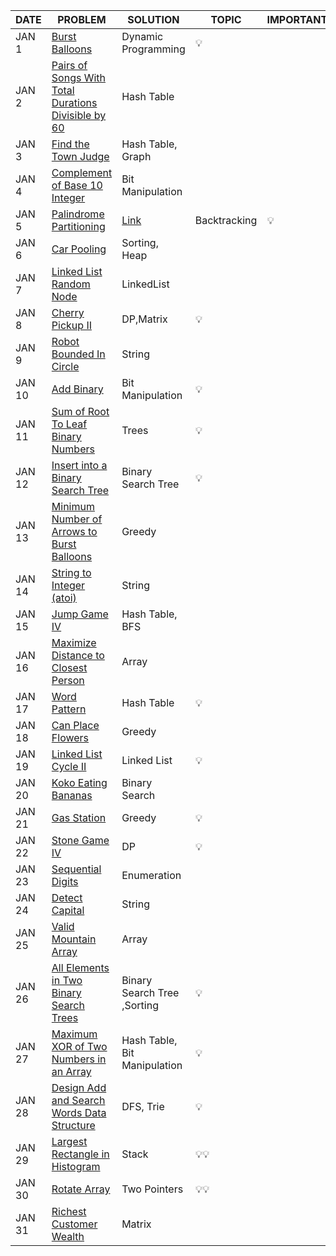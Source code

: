 |DATE|PROBLEM|SOLUTION|TOPIC|IMPORTANT|
|----|-------|--------|-----|---------|
|JAN 1|[Burst Balloons](https://leetcode.com/problems/burst-balloons/)|Dynamic Programming|💡
|JAN 2|[Pairs of Songs With Total Durations Divisible by 60](https://leetcode.com/problems/pairs-of-songs-with-total-durations-divisible-by-60/)|Hash Table|
|JAN 3|[Find the Town Judge](https://leetcode.com/problems/find-the-town-judge/)|Hash Table, Graph|
|JAN 4|[Complement of Base 10 Integer](https://leetcode.com/problems/complement-of-base-10-integer/)|Bit Manipulation
|JAN 5|[Palindrome Partitioning](https://leetcode.com/problems/palindrome-partitioning/)|[Link](https://github.com/utkarsh006/LeetCode-Grind/blob/main/JAN%20CHALLENGES/JAN%205_Palindrome%20Partitioning.md)|Backtracking|💡
|JAN 6|[Car Pooling](https://leetcode.com/problems/car-pooling/)|Sorting, Heap
|JAN 7|[Linked List Random Node](https://leetcode.com/problems/linked-list-random-node/)|LinkedList|
|JAN 8|[Cherry Pickup II](https://leetcode.com/problems/cherry-pickup-ii/)|DP,Matrix|💡
|JAN 9|[Robot Bounded In Circle](https://leetcode.com/problems/robot-bounded-in-circle/)|String
|JAN 10|[Add Binary](https://leetcode.com/problems/add-binary/)|Bit Manipulation|💡
|JAN 11|[Sum of Root To Leaf Binary Numbers](https://leetcode.com/problems/sum-of-root-to-leaf-binary-numbers/)|Trees|💡
|JAN 12|[Insert into a Binary Search Tree](https://leetcode.com/problems/insert-into-a-binary-search-tree/)|Binary Search Tree|💡
|JAN 13|[Minimum Number of Arrows to Burst Balloons](https://leetcode.com/problems/minimum-number-of-arrows-to-burst-balloons/)|Greedy|
|JAN 14|[String to Integer (atoi)](https://leetcode.com/problems/string-to-integer-atoi/)|String
|JAN 15|[Jump Game IV](https://leetcode.com/problems/jump-game-iv/)|Hash Table, BFS|
|JAN 16|[Maximize Distance to Closest Person](https://leetcode.com/problems/maximize-distance-to-closest-person/)|Array|
|JAN 17|[Word Pattern](https://leetcode.com/problems/word-pattern/)|Hash Table|💡
|JAN 18|[Can Place Flowers](https://leetcode.com/problems/can-place-flowers/)|Greedy
|JAN 19|[Linked List Cycle II](https://leetcode.com/problems/linked-list-cycle-ii/)|Linked List|💡
|JAN 20|[Koko Eating Bananas](https://leetcode.com/problems/koko-eating-bananas/)|Binary Search
|JAN 21|[Gas Station](https://leetcode.com/problems/gas-station/)|Greedy|💡
|JAN 22|[Stone Game IV](https://leetcode.com/problems/stone-game-iv/)|DP|💡
|JAN 23|[Sequential Digits](https://leetcode.com/problems/sequential-digits/)|Enumeration
|JAN 24|[Detect Capital](https://leetcode.com/problems/detect-capital/)|String
|JAN 25|[Valid Mountain Array](https://leetcode.com/problems/valid-mountain-array/)|Array
|JAN 26| [All Elements in Two Binary Search Trees](https://leetcode.com/problems/all-elements-in-two-binary-search-trees/) |Binary Search Tree ,Sorting |💡|
|JAN 27| [Maximum XOR of Two Numbers in an Array](https://leetcode.com/problems/maximum-xor-of-two-numbers-in-an-array/) |Hash Table, Bit Manipulation|💡 | 
|JAN 28 | [Design Add and Search Words Data Structure](https://leetcode.com/problems/design-add-and-search-words-data-structure/) |DFS, Trie |💡|
|JAN 29 | [Largest Rectangle in Histogram](https://leetcode.com/problems/largest-rectangle-in-histogram/) | Stack |💡💡|
|JAN 30 | [Rotate Array](https://leetcode.com/problems/rotate-array/) |Two Pointers|💡💡|
|JAN 31 | [ Richest Customer Wealth](https://leetcode.com/problems/richest-customer-wealth/) |Matrix|
